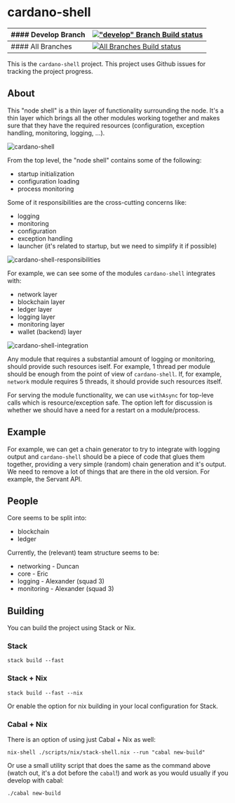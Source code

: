 # cardano-shell

| #### Develop Branch | [!["develop" Branch Build status](https://badge.buildkite.com/5e4cd5ff2fd87975136914d037c409618deb4d8ed6579f8635.svg?branch=develop)](https://buildkite.com/input-output-hk/cardano-shell) |
|--- |--- |
| #### All Branches | [![All Branches Build status](https://badge.buildkite.com/5e4cd5ff2fd87975136914d037c409618deb4d8ed6579f8635.svg)](https://buildkite.com/input-output-hk/cardano-shell) |

This is the `cardano-shell` project.
This project uses Github issues for tracking the project progress.

## About

This "node shell" is a thin layer of functionality surrounding the node.
It's a thin layer which brings all the other modules working together and makes sure that they have the required resources (configuration, exception handling, monitoring, logging, ...).

![cardano-shell](https://user-images.githubusercontent.com/6264437/47286557-70baf200-d5ef-11e8-8fe7-8584a9d6ae44.jpg)

From the top level, the "node shell" contains some of the following:
- startup initialization
- configuration loading
- process monitoring

Some of it responsibilities are the cross-cutting concerns like:
- logging
- monitoring
- configuration
- exception handling
- launcher (it's related to startup, but we need to simplify it if possible)

![cardano-shell-responsibilities](https://user-images.githubusercontent.com/6264437/47286789-736a1700-d5f0-11e8-9056-514101b237f0.jpg)

For example, we can see some of the modules `cardano-shell` integrates with:
- network layer
- blockchain layer
- ledger layer
- logging layer
- monitoring layer
- wallet (backend) layer

![cardano-shell-integration](https://user-images.githubusercontent.com/6264437/47286815-88df4100-d5f0-11e8-92a7-c807b6d3b47a.jpg)


Any module that requires a substantial amount of logging or monitoring, should provide such resources iself.
For example, 1 thread per module should be enough from the point of view of `cardano-shell`.
If, for example, `network` module requires 5 threads, it should provide such resources itself.

For serving the module functionality, we can use `withAsync` for top-leve calls which is resource/exception safe.
The option left for discussion is whether we should have a need for a restart on a module/process.

## Example

For example, we can get a chain generator to try to integrate with logging output and `cardano-shell` should be a piece of code that glues them together, providing a very simple (random) chain generation and it's output.
We need to remove a lot of things that are there in the old version. For example, the Servant API.

## People

Core seems to be split into:
- blockchain
- ledger

Currently, the (relevant) team structure seems to be:
- networking    - Duncan
- core          - Eric
- logging       - Alexander (squad 3)
- monitoring    - Alexander (squad 3)

## Building

You can build the project using Stack or Nix.

### Stack

```
stack build --fast
```

### Stack + Nix

```
stack build --fast --nix
```

Or enable the option for nix building in your local configuration for Stack.

### Cabal + Nix

There is an option of using just Cabal + Nix as well:
```
nix-shell ./scripts/nix/stack-shell.nix --run "cabal new-build"
```

Or use a small utility script that does the same as the command above (watch out, it's a dot before the `cabal`!) and work as you would usually if you develop with cabal:
```
./cabal new-build
```






